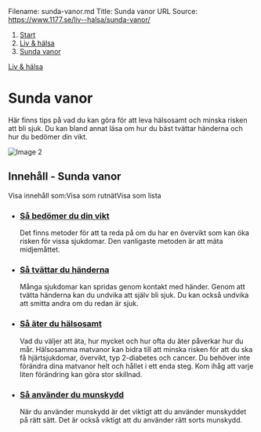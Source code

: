 Filename: sunda-vanor.md
Title: Sunda vanor
URL Source: https://www.1177.se/liv--halsa/sunda-vanor/

1.  [Start](https://www.1177.se/)
2.  [Liv & hälsa](https://www.1177.se/liv--halsa/)
3.  [Sunda vanor](https://www.1177.se/liv--halsa/sunda-vanor/)

[Liv & hälsa](https://www.1177.se/liv--halsa/)

Sunda vanor
===========

Här finns tips på vad du kan göra för att leva hälsosamt och minska risken att bli sjuk. Du kan bland annat läsa om hur du bäst tvättar händerna och hur du bedömer din vikt.

![Image 2](https://www.1177.se/globalassets/1177/nationell/media/fotografier/halsa/livsstil-och-mat/traning/cyklar.jpg?saved=2021-05-27+02:23)

Innehåll - Sunda vanor
----------------------

Visa innehåll som:Visa som rutnätVisa som lista

*   ### [Så bedömer du din vikt](https://www.1177.se/liv--halsa/sunda-vanor/sa-bedomer-du-din-vikt/)
    
    Det finns metoder för att ta reda på om du har en övervikt som kan öka risken för vissa sjukdomar. Den vanligaste metoden är att mäta midjemåttet.
    
*   ### [Så tvättar du händerna](https://www.1177.se/liv--halsa/sunda-vanor/sa-har-tvattar-du-handerna/)
    
    Många sjukdomar kan spridas genom kontakt med händer. Genom att tvätta händerna kan du undvika att själv bli sjuk. Du kan också undvika att smitta andra om du redan är sjuk.
    
*   ### [Så äter du hälsosamt](https://www.1177.se/liv--halsa/sunda-vanor/sa-ater-du-halsosamt/)
    
    Vad du väljer att äta, hur mycket och hur ofta du äter påverkar hur du mår. Hälsosamma matvanor kan bidra till att minska risken för att du ska få hjärtsjukdomar, övervikt, typ 2-diabetes och cancer. Du behöver inte förändra dina matvanor helt och hållet i ett enda steg. Kom ihåg att varje liten förändring kan göra stor skillnad.
    
*   ### [Så använder du munskydd](https://www.1177.se/liv--halsa/sunda-vanor/sa-anvander-du-munskydd/)
    
    När du använder munskydd är det viktigt att du använder munskyddet på rätt sätt. Det är också viktigt att du använder rätt sorts munskydd.
